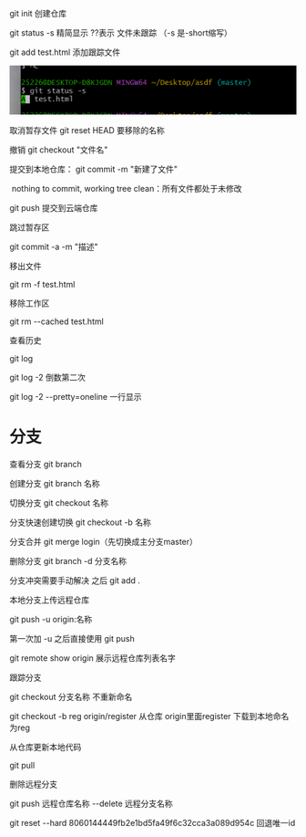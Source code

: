 git init 创建仓库

git status -s 精简显示   ??表示  文件未跟踪  （-s 是-short缩写）

git add test.html 添加跟踪文件

![1683203413739](../images/1683203413739.png)

取消暂存文件  git reset HEAD 要移除的名称

撤销 git checkout "文件名"

提交到本地仓库： git commit -m "新建了文件"

​	nothing to commit, working tree clean：所有文件都处于未修改

git push 提交到云端仓库



跳过暂存区

  git commit -a -m "描述"



移出文件

git rm -f test.html

移除工作区

git rm --cached test.html



查看历史

git log

git log -2 倒数第二次

git log -2 --pretty=oneline 一行显示

# 分支

查看分支 git branch

创建分支 git branch 名称

切换分支 git checkout 名称

分支快速创建切换 git checkout -b 名称

分支合并 git merge login（先切换成主分支master）

删除分支	git branch -d 分支名称



分支冲突需要手动解决 之后 git add . 



本地分支上传远程仓库

git push -u origin:名称

第一次加 -u   之后直接使用 git push



 git remote show origin 展示远程仓库列表名字



跟踪分支

git checkout 分支名称  不重新命名

git checkout -b reg origin/register   从仓库 origin里面register 下载到本地命名为reg



从仓库更新本地代码

git pull



删除远程分支

git push 远程仓库名称 --delete 远程分支名称









































































git reset --hard  8060144449fb2e1bd5fa49f6c32cca3a089d954c	回退唯一id

